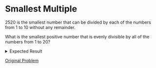 # Smallest Multiple

2520 is the smallest number that can be divided by each of the numbers from 1 to 10 without any remainder.

What is the smallest positive number that is evenly divisible by all of the numbers from 1 to 20?

<details> 
<summary>Expected Result</summary>
<pre>
232792560
</pre>
</details>

[Original Problem](https://projecteuler.net/problem=5)
